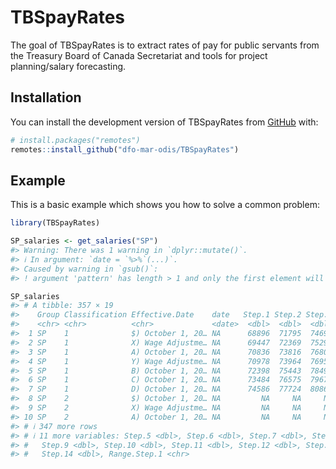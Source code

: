 
<!-- README.md is generated from README.Rmd. Please edit that file -->

# TBSpayRates

<!-- badges: start -->
<!-- badges: end -->

The goal of TBSpayRates is to extract rates of pay for public servants
from the Treasury Board of Canada Secretariat and tools for project
planning/salary forecasting.

## Installation

You can install the development version of TBSpayRates from
[GitHub](https://github.com/) with:

``` r
# install.packages("remotes")
remotes::install_github("dfo-mar-odis/TBSpayRates")
```

## Example

This is a basic example which shows you how to solve a common problem:

``` r
library(TBSpayRates)

SP_salaries <- get_salaries("SP")
#> Warning: There was 1 warning in `dplyr::mutate()`.
#> ℹ In argument: `date = `%>%`(...)`.
#> Caused by warning in `gsub()`:
#> ! argument 'pattern' has length > 1 and only the first element will be used

SP_salaries
#> # A tibble: 357 × 19
#>    Group Classification Effective.Date    date   Step.1 Step.2 Step.3 Step.4
#>    <chr> <chr>          <chr>             <date>  <dbl>  <dbl>  <dbl>  <dbl>
#>  1 SP    1              $) October 1, 20… NA      68896  71795  74697  77593
#>  2 SP    1              X) Wage Adjustme… NA      69447  72369  75295  78214
#>  3 SP    1              A) October 1, 20… NA      70836  73816  76801  79778
#>  4 SP    1              Y) Wage Adjustme… NA      70978  73964  76955  79938
#>  5 SP    1              B) October 1, 20… NA      72398  75443  78494  81537
#>  6 SP    1              C) October 1, 20… NA      73484  76575  79671  82760
#>  7 SP    1              D) October 1, 20… NA      74586  77724  80866  84001
#>  8 SP    2              $) October 1, 20… NA         NA     NA     NA     NA
#>  9 SP    2              X) Wage Adjustme… NA         NA     NA     NA     NA
#> 10 SP    2              A) October 1, 20… NA         NA     NA     NA     NA
#> # ℹ 347 more rows
#> # ℹ 11 more variables: Step.5 <dbl>, Step.6 <dbl>, Step.7 <dbl>, Step.8 <dbl>,
#> #   Step.9 <dbl>, Step.10 <dbl>, Step.11 <dbl>, Step.12 <dbl>, Step.13 <dbl>,
#> #   Step.14 <dbl>, Range.Step.1 <chr>
```
